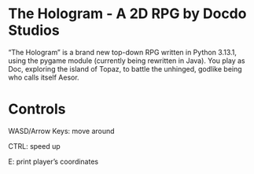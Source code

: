 # The Hologram - A 2D RPG by Docdo Studios
“The Hologram” is a brand new top-down RPG written in Python 3.13.1, using the pygame module (currently being rewritten in Java).  You play as Doc, exploring the island of Topaz, to battle the unhinged, godlike being who calls itself Aesor.

# Controls
WASD/Arrow Keys: move around

CTRL: speed up

E: print player’s coordinates
